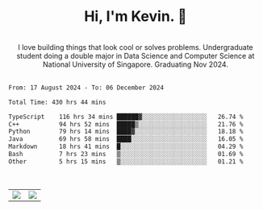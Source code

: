 <!--
**kevin-pek/kevin-pek** is a ✨ _special_ ✨ repository because its `README.md` (this file) appears on your GitHub profile.

Here are some ideas to get you started:

- 🔭 I’m currently working on ...
- 🌱 I’m currently learning ...
- 👯 I’m looking to collaborate on ...
- 🤔 I’m looking for help with ...
- 💬 Ask me about ...
- 📫 How to reach me: ...
- 😄 Pronouns: ...
- ⚡ Fun fact: ...
-->
<div align="center">
  <h1>Hi, I'm Kevin. 👋</h1>
  <br />
  I love building things that look cool or solves problems. Undergraduate student doing a double major in Data Science and Computer Science at National University of Singapore. Graduating Nov 2024.
</div>
<br />
<!--START_SECTION:waka-->

```txt
From: 17 August 2024 - To: 06 December 2024

Total Time: 430 hrs 44 mins

TypeScript    116 hrs 34 mins ██████▓░░░░░░░░░░░░░░░░░░   26.74 %
C++           94 hrs 52 mins  █████▒░░░░░░░░░░░░░░░░░░░   21.76 %
Python        79 hrs 14 mins  ████▓░░░░░░░░░░░░░░░░░░░░   18.18 %
Java          69 hrs 58 mins  ████░░░░░░░░░░░░░░░░░░░░░   16.05 %
Markdown      18 hrs 41 mins  █░░░░░░░░░░░░░░░░░░░░░░░░   04.29 %
Bash          7 hrs 23 mins   ▒░░░░░░░░░░░░░░░░░░░░░░░░   01.69 %
Other         5 hrs 15 mins   ▒░░░░░░░░░░░░░░░░░░░░░░░░   01.21 %
```

<!--END_SECTION:waka-->
<br />
<table width="100%">
  <tr>
    <td align="left" width="50%">
      <img src="https://github-readme-stats-kevin-pek.vercel.app/api?username=kevin-pek&include_all_commits=true&count_private=true&theme=rose_pine" />
    </td>
    <td align="right" width="50%">
      <img src="https://github-readme-stats-kevin-pek.vercel.app/api/top-langs?username=kevin-pek&langs_count=10&hide_progress=true&theme=rose_pine" />
    </td>
  </tr>
</table>

